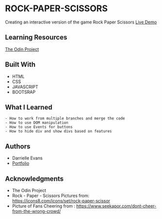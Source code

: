 # ROCK-PAPER-SCISSORS
Creating an interactive version of the game Rock Paper Scissors
[Live Demo]()

## Learning Resources

[The Odin Project](https://www.theodinproject.com/lessons/foundations-rock-paper-scissors/)


## Built With

* HTML
* CSS
* JAVASCRIPT
* BOOTSRAP

## What I Learned 
```
- How to work from multiple branches and merge the code
- How to use DOM manipulation
- How to use Events for buttons
- How to hide div and show divs based on features

```

## Authors
* Darrielle Evans
* [Portfolio](//www.darrielleevans.com/)

## Acknowledgments
* The Odin Project
* Rock - Paper - Scissors Pictures from: https://icons8.com/icons/set/rock-paper-scissor
* Picture of Fans Cheering from : https://www.seekapor.com/dont-cheer-from-the-wrong-crowd/





